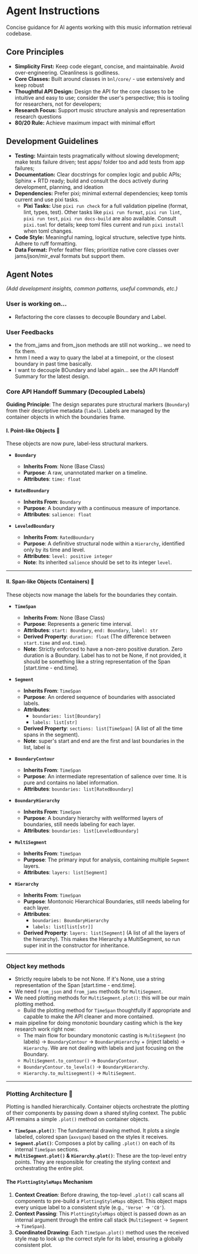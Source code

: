 # Agent Instructions

Concise guidance for AI agents working with this music information retrieval codebase.

## Core Principles

- **Simplicity First:** Keep code elegant, concise, and maintainable. Avoid over-engineering. Cleanliness is godliness.
- **Core Classes:** Built around classes in `bnl/core/` - use extensively and keep robust
- **Thoughtful API Design:** Design the API for the core classes to be intuitive and easy to use; consider the user's perspective; this is tooling for researchers, not for developers;
- **Research Focus:** Support music structure analysis and representation research questions
- **80/20 Rule:** Achieve maximum impact with minimal effort

## Development Guidelines

- **Testing:** Maintain tests pragmatically without slowing development; make tests failure driven; test apps/ folder too and add tests from app failures;
- **Documentation:** Clear docstrings for complex logic and public APIs; Sphinx + RTD ready; build and consult the docs actively during development, planning, and ideation
- **Dependencies:** Prefer pixi; minimal external dependencies; keep tomls current and use pixi tasks.
    - **Pixi Tasks:** Use `pixi run check` for a full validation pipeline (format, lint, types, test). Other tasks like `pixi run format`, `pixi run lint`, `pixi run test`, `pixi run docs-build` are also available. Consult `pixi.toml` for details; keep toml files current and run `pixi install` when toml changes.
- **Code Style:** Meaningful naming, logical structure, selective type hints. Adhere to ruff formatting.
- **Data Format:** Prefer feather files; prioritize native core classes over jams/json/mir_eval formats but support them.


## Agent Notes

*(Add development insights, common patterns, useful commands, etc.)*

### User is working on...
- Refactoring the core classes to decouple Boundary and Label.

### User Feedbacks
- the from_jams and from_json methods are still not working... we need to fix them.
- hmm I need a way to quary the label at a timepoint, or the closest boundary in past time basically.
- I want to decouple BOundary and label again... see the API Handoff Summary for the latest design.

### **Core API Handoff Summary (Decoupled Labels)**

**Guiding Principle**: The design separates pure structural markers (`Boundary`) from their descriptive metadata (`label`). Labels are managed by the container objects in which the boundaries frame.

#### **I. Point-like Objects 📍**

These objects are now pure, label-less structural markers.

* **`Boundary`**
    * **Inherits From**: None (Base Class)
    * **Purpose**: A raw, unannotated marker on a timeline.
    * **Attributes**: `time: float`

* **`RatedBoundary`**
    * **Inherits From**: `Boundary`
    * **Purpose**: A boundary with a continuous measure of importance.
    * **Attributes**: `salience: float`

* **`LeveledBoundary`**
    * **Inherits From**: `RatedBoundary`
    * **Purpose**: A definitive structural node within a `Hierarchy`, identified only by its time and level.
    * **Attributes**: `level: positive integer`
    * **Note**: Its inherited `salience` should be set to its integer `level`.

---

#### **II. Span-like Objects (Containers) 🌊**

These objects now manage the labels for the boundaries they contain.

* **`TimeSpan`**
    * **Inherits From**: None (Base Class)
    * **Purpose**: Represents a generic time interval.
    * **Attributes**: `start: Boundary`, `end: Boundary`, `label: str`
    * **Derived Property**: `duration: float` (The difference between `start.time` and `end.time`).
    * **Note**: Strictly enforced to have a non-zero positive duration. Zero duration is a Boundary. Label has to not be None, if not provided, it should be something like a string representation of the Span [start.time - end.time].

* **`Segment`**
    * **Inherits From**: `TimeSpan`
    * **Purpose**: An ordered sequence of boundaries with associated labels.
    * **Attributes**:
        * `boundaries: list[Boundary]`
        * `labels: list[str]`
    * **Derived Property**: `sections: list[TimeSpan]` (A list of all the time spans in the segment).
    * **Note**: super's start and end are the first and last boundaries in the list, label is 

* **`BoundaryContour`**
    * **Inherits From**: `TimeSpan`
    * **Purpose**: An intermediate representation of salience over time. It is pure and contains no label information.
    * **Attributes**: `boundaries: list[RatedBoundary]`

* **`BoundaryHierarchy`**
    * **Inherits From**: `TimeSpan`
    * **Purpose**: A boundary hierarchy with wellformed layers of boundaries, still needs labeling for each layer.
    * **Attributes**: `boundaries: list[LeveledBoundary]`

* **`MultiSegment`**
    * **Inherits From**: `TimeSpan`
    * **Purpose**: The primary input for analysis, containing multiple `Segment` layers.
    * **Attributes**: `layers: list[Segment]`

* **`Hierarchy`**
    * **Inherits From**: `TimeSpan`
    * **Purpose**: Montonoic Hierarchical Boundaries, still needs labeling for each layer.
    * **Attributes**:
        * `boundaries: BoundaryHierarchy`
        * `labels: list[list[str]]`
    * **Derived Property**: `layers: list[Segment]` (A list of all the layers of the hierarchy). This makes the Hierarchy a MultiSegment, so run super init in the constructor for inheritance.

---
### **Object key methods**
* Strictly require labels to be not None. If it's None, use a string representation of the Span [start.time - end.time].
* We need `from_json` and `from_jams` methods for `MultiSegment`.
* We need plotting methods for `MultiSegment.plot()`: this will be our main plotting method.
    * Build the plotting method for `TimeSpan` thoughtfully if appropriate and capable to make the API cleaner and more contained.
* main pipeline for doing monotonic boundary casting which is the key research work right now:
    * The main flow for boundary monotonic casting is `MultiSegment` (no labels) -> `BoundaryContour` -> `BoundaryHierarchy` + (inject labels) -> `Hierarchy`. We are not dealing with labels and just focusing on the Boundary.
    * `MultiSegment.to_contour()` -> `BoundaryContour`.
    * `BoundaryContour.to_levels()` -> `BoundaryHierarchy`.
    * `Hierarchy.to_multisegment()` -> `MultiSegment`.

---
### **Plotting Architecture 🎨**

Plotting is handled hierarchically. Container objects orchestrate the plotting of their components by passing down a shared styling context. The public API remains a simple `.plot()` method on container objects.

* **`TimeSpan.plot()`**: The fundamental drawing method. It plots a single labeled, colored span (`axvspan`) based on the styles it receives.
* **`Segment.plot()`**: Composes a plot by calling `.plot()` on each of its internal `TimeSpan` sections.
* **`MultiSegment.plot()` & `Hierarchy.plot()`**: These are the top-level entry points. They are responsible for creating the styling context and orchestrating the entire plot.

#### **The `PlottingStyleMaps` Mechanism**

1.  **Context Creation**: Before drawing, the top-level `.plot()` call scans all components to pre-build a `PlottingStyleMaps` object. This object maps every unique label to a consistent style (e.g., `'Verse'` → `'C0'`).
2.  **Context Passing**: This `PlottingStyleMaps` object is passed down as an internal argument through the entire call stack (`MultiSegment` → `Segment` → `TimeSpan`).
3.  **Coordinated Drawing**: Each `TimeSpan.plot()` method uses the received style map to look up the correct style for its label, ensuring a globally consistent plot.